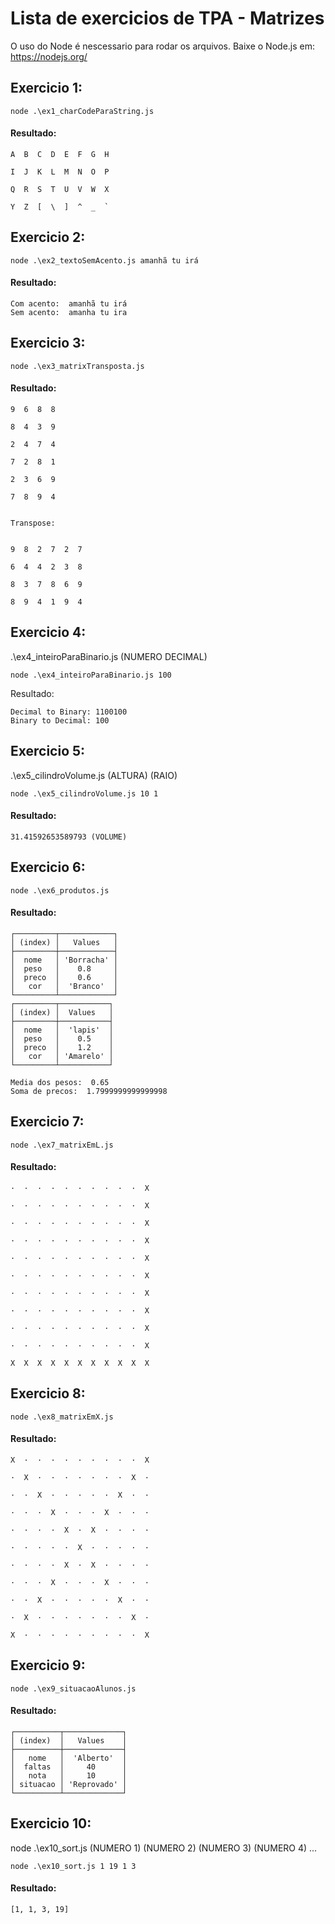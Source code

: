 # Lista de exercicios de TPA - Matrizes

O uso do Node é nescessario para rodar os arquivos. 
Baixe o Node.js em: <https://nodejs.org/>

## Exercicio 1:
```
node .\ex1_charCodeParaString.js
```
#### Resultado:  
```
A  B  C  D  E  F  G  H

I  J  K  L  M  N  O  P

Q  R  S  T  U  V  W  X

Y  Z  [  \  ]  ^  _  `
```


## Exercicio 2:
```
node .\ex2_textoSemAcento.js amanhã tu irá
```
#### Resultado:
```
Com acento:  amanhã tu irá
Sem acento:  amanha tu ira
```


## Exercicio 3:
```
node .\ex3_matrixTransposta.js
```
#### Resultado:
```
9  6  8  8

8  4  3  9

2  4  7  4

7  2  8  1

2  3  6  9

7  8  9  4


Transpose:


9  8  2  7  2  7

6  4  4  2  3  8

8  3  7  8  6  9

8  9  4  1  9  4
```


## Exercicio 4:

.\ex4_inteiroParaBinario.js (NUMERO DECIMAL)

```
node .\ex4_inteiroParaBinario.js 100
```
Resultado: 
```
Decimal to Binary: 1100100
Binary to Decimal: 100
```


## Exercicio 5:

.\ex5_cilindroVolume.js (ALTURA) (RAIO)

```
node .\ex5_cilindroVolume.js 10 1
```
#### Resultado:
```
31.41592653589793 (VOLUME)
```


## Exercicio 6:
```
node .\ex6_produtos.js
```
#### Resultado:
```
┌─────────┬────────────┐
│ (index) │   Values   │
├─────────┼────────────┤
│  nome   │ 'Borracha' │
│  peso   │    0.8     │
│  preco  │    0.6     │
│   cor   │  'Branco'  │
└─────────┴────────────┘
┌─────────┬───────────┐
│ (index) │  Values   │
├─────────┼───────────┤
│  nome   │  'lapis'  │
│  peso   │    0.5    │
│  preco  │    1.2    │
│   cor   │ 'Amarelo' │
└─────────┴───────────┘

Media dos pesos:  0.65
Soma de precos:  1.7999999999999998
```



## Exercicio 7:
```
node .\ex7_matrixEmL.js
```
#### Resultado:  
```
·  ·  ·  ·  ·  ·  ·  ·  ·  ·  X

·  ·  ·  ·  ·  ·  ·  ·  ·  ·  X

·  ·  ·  ·  ·  ·  ·  ·  ·  ·  X

·  ·  ·  ·  ·  ·  ·  ·  ·  ·  X

·  ·  ·  ·  ·  ·  ·  ·  ·  ·  X

·  ·  ·  ·  ·  ·  ·  ·  ·  ·  X

·  ·  ·  ·  ·  ·  ·  ·  ·  ·  X

·  ·  ·  ·  ·  ·  ·  ·  ·  ·  X

·  ·  ·  ·  ·  ·  ·  ·  ·  ·  X

·  ·  ·  ·  ·  ·  ·  ·  ·  ·  X

X  X  X  X  X  X  X  X  X  X  X
```


## Exercicio 8:
```
node .\ex8_matrixEmX.js
```
#### Resultado: 
```
X  ·  ·  ·  ·  ·  ·  ·  ·  ·  X

·  X  ·  ·  ·  ·  ·  ·  ·  X  ·

·  ·  X  ·  ·  ·  ·  ·  X  ·  ·

·  ·  ·  X  ·  ·  ·  X  ·  ·  ·

·  ·  ·  ·  X  ·  X  ·  ·  ·  ·

·  ·  ·  ·  ·  X  ·  ·  ·  ·  ·

·  ·  ·  ·  X  ·  X  ·  ·  ·  ·

·  ·  ·  X  ·  ·  ·  X  ·  ·  ·

·  ·  X  ·  ·  ·  ·  ·  X  ·  ·

·  X  ·  ·  ·  ·  ·  ·  ·  X  ·

X  ·  ·  ·  ·  ·  ·  ·  ·  ·  X
```


## Exercicio 9:
```
node .\ex9_situacaoAlunos.js
```
#### Resultado:
```
┌──────────┬─────────────┐ 
│ (index)  │   Values    │ 
├──────────┼─────────────┤ 
│   nome   │  'Alberto'  │ 
│  faltas  │     40      │ 
│   nota   │     10      │ 
│ situacao │ 'Reprovado' │ 
└──────────┴─────────────┘ 
```


## Exercicio 10:

node .\ex10_sort.js (NUMERO 1) (NUMERO 2) (NUMERO 3) (NUMERO 4) ...

```
node .\ex10_sort.js 1 19 1 3
```
#### Resultado:
```
[1, 1, 3, 19]
```
